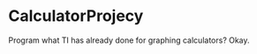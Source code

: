 CalculatorProjecy
=================

Program what TI has already done for graphing calculators? Okay.

